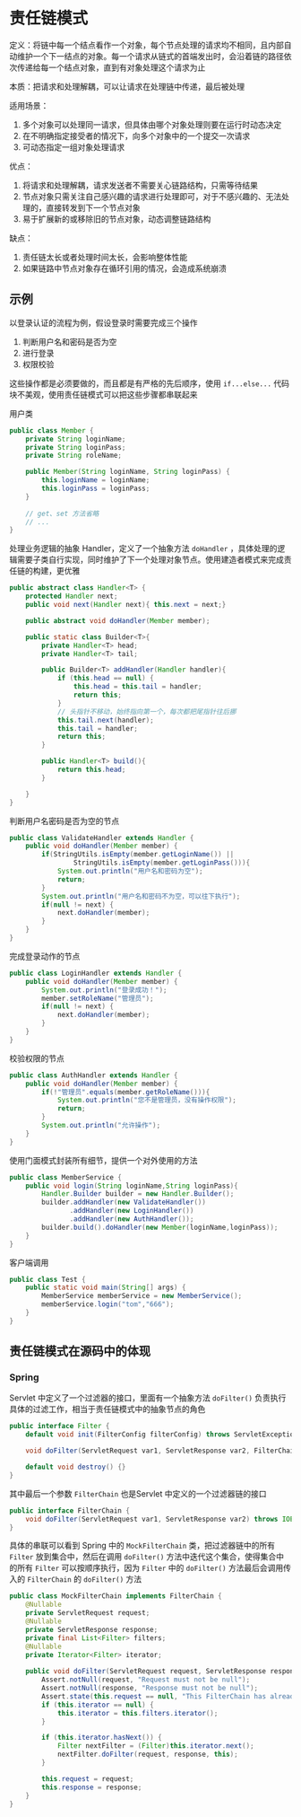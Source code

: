 # 责任链模式

定义：将链中每一个结点看作一个对象，每个节点处理的请求均不相同，且内部自动维护一个下一结点的对象。每一个请求从链式的首端发出时，会沿着链的路径依次传递给每一个结点对象，直到有对象处理这个请求为止

本质：把请求和处理解耦，可以让请求在处理链中传递，最后被处理

适用场景：

1. 多个对象可以处理同一请求，但具体由哪个对象处理则要在运行时动态决定
2. 在不明确指定接受者的情况下，向多个对象中的一个提交一次请求
3. 可动态指定一组对象处理请求

优点：

1. 将请求和处理解耦，请求发送者不需要关心链路结构，只需等待结果
2. 节点对象只需关注自己感兴趣的请求进行处理即可，对于不感兴趣的、无法处理的，直接转发到下一个节点对象
3. 易于扩展新的或移除旧的节点对象，动态调整链路结构

缺点：

1. 责任链太长或者处理时间太长，会影响整体性能
2. 如果链路中节点对象存在循环引用的情况，会造成系统崩溃



## 示例

以登录认证的流程为例，假设登录时需要完成三个操作

1. 判断用户名和密码是否为空
2. 进行登录
3. 权限校验

这些操作都是必须要做的，而且都是有严格的先后顺序，使用 `if...else...` 代码块不美观，使用责任链模式可以把这些步骤都串联起来

用户类

```java
public class Member {
    private String loginName;
    private String loginPass;
    private String roleName;

    public Member(String loginName, String loginPass) {
        this.loginName = loginName;
        this.loginPass = loginPass;
    }
    
    // get、set 方法省略
    // ...
}
```



处理业务逻辑的抽象 Handler，定义了一个抽象方法 `doHandler` ，具体处理的逻辑需要子类自行实现，同时维护了下一个处理对象节点。使用建造者模式来完成责任链的构建，更优雅

```java
public abstract class Handler<T> {
    protected Handler next;
    public void next(Handler next){ this.next = next;}

    public abstract void doHandler(Member member);

    public static class Builder<T>{
        private Handler<T> head;
        private Handler<T> tail;

        public Builder<T> addHandler(Handler handler){
            if (this.head == null) {
                this.head = this.tail = handler;
                return this;
            }
            // 头指针不移动，始终指向第一个，每次都把尾指针往后挪
            this.tail.next(handler);
            this.tail = handler;
            return this;
        }

        public Handler<T> build(){
            return this.head;
        }

    }
}
```



判断用户名密码是否为空的节点

```java
public class ValidateHandler extends Handler {
    public void doHandler(Member member) {
        if(StringUtils.isEmpty(member.getLoginName()) ||
                StringUtils.isEmpty(member.getLoginPass())){
            System.out.println("用户名和密码为空");
            return;
        }
        System.out.println("用户名和密码不为空，可以往下执行");
        if(null != next) {
            next.doHandler(member);
        }
    }
}
```



完成登录动作的节点

```java
public class LoginHandler extends Handler {
    public void doHandler(Member member) {
        System.out.println("登录成功！");
        member.setRoleName("管理员");
        if(null != next) {
            next.doHandler(member);
        }
    }
}
```



校验权限的节点

```java
public class AuthHandler extends Handler {
    public void doHandler(Member member) {
        if(!"管理员".equals(member.getRoleName())){
            System.out.println("您不是管理员，没有操作权限");
            return;
        }
        System.out.println("允许操作");
    }
}
```



使用门面模式封装所有细节，提供一个对外使用的方法

```java
public class MemberService {
    public void login(String loginName,String loginPass){
        Handler.Builder builder = new Handler.Builder();
        builder.addHandler(new ValidateHandler())
               .addHandler(new LoginHandler())
               .addHandler(new AuthHandler());
        builder.build().doHandler(new Member(loginName,loginPass));
    }
}
```



客户端调用

```java
public class Test {
    public static void main(String[] args) {
        MemberService memberService = new MemberService();
        memberService.login("tom","666");
    }
}
```



## 责任链模式在源码中的体现

### Spring

Servlet 中定义了一个过滤器的接口，里面有一个抽象方法 `doFilter()` 负责执行具体的过滤工作，相当于责任链模式中的抽象节点的角色

```java
public interface Filter {
    default void init(FilterConfig filterConfig) throws ServletException {}

    void doFilter(ServletRequest var1, ServletResponse var2, FilterChain var3) throws IOException, ServletException;

    default void destroy() {}
}
```

其中最后一个参数 `FilterChain` 也是Servlet 中定义的一个过滤器链的接口

```java
public interface FilterChain {
    void doFilter(ServletRequest var1, ServletResponse var2) throws IOException, ServletException;
}
```

具体的串联可以看到 Spring 中的 `MockFilterChain` 类，把过滤器链中的所有 `Filter` 放到集合中，然后在调用 `doFilter()` 方法中迭代这个集合，使得集合中的所有 `Filter` 可以按顺序执行，因为 `Filter` 中的 `doFilter()` 方法最后会调用传入的 `FilterChain` 的 `doFilter()` 方法

```java
public class MockFilterChain implements FilterChain {
    @Nullable
    private ServletRequest request;
    @Nullable
    private ServletResponse response;
    private final List<Filter> filters;
    @Nullable
    private Iterator<Filter> iterator;
    
    public void doFilter(ServletRequest request, ServletResponse response) throws IOException, ServletException {
        Assert.notNull(request, "Request must not be null");
        Assert.notNull(response, "Response must not be null");
        Assert.state(this.request == null, "This FilterChain has already been called!");
        if (this.iterator == null) {
            this.iterator = this.filters.iterator();
        }

        if (this.iterator.hasNext()) {
            Filter nextFilter = (Filter)this.iterator.next();
            nextFilter.doFilter(request, response, this);
        }

        this.request = request;
        this.response = response;
    }
}
```

